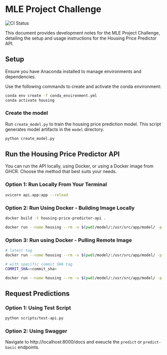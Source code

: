 # MLE Project Challenge
![CI Status](https://github.com/arllanos/mle-project-challenge/actions/workflows/ci-main.yml/badge.svg)

This document provides development notes for the MLE Project Challenge, detailing the setup and usage instructions for the Housing Price Predictor API.

## Setup

Ensure you have Anaconda installed to manage environments and dependencies.

Use the following commands to create and activate the conda environment:

```sh
conda env create -f conda_environment.yml
conda activate housing 
```

### Create the model

Run `create_model.py` to train the housing price prediction model. This script generates model artifacts in the `model` directory.

```sh
python create_model.py
```

## Run the Housing Price Predictor API

You can run the API locally, using Docker, or using a Docker image from GHCR. Choose the method that best suits your needs.

### Option 1: Run Locally From Your Terminal
```sh
uvicorn api.app:app --reload
```
 
### Option 2: Run Using Docker - Building Image Locally
```sh
docker build -t housing-price-predictor-api .

docker run --name housing --rm -v $(pwd)/model/:/usr/src/app/model/ -p 8000:8000 housing-price-predictor-api
```

### Option 3: Run using Docker - Pulling Remote Image
```sh
# latest tag
docker run --name housing --rm -v $(pwd)/model/:/usr/src/app/model/ -p 8000:8000 ghcr.io/arllanos/mle-project-challenge/housing-price-predictor-api:latest

# with specific commit SHA tag
COMMIT_SHA=<commit_sha>

docker run --name housing --rm -v $(pwd)/model/:/usr/src/app/model/ -p 8000:8000 ghcr.io/arllanos/mle-project-challenge/housing-price-predictor-api:${COMMIT_SHA}
```

## Request Predictions
### Option 1: Using Test Script
```sh
python scripts/test-api.py
```

### Option 2: Using Swagger
Navigate to http://localhost:8000/docs and exeucte the `predict` or `predict-basic` endpoints.
